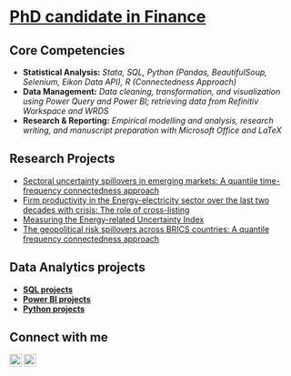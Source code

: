 # <a href="https://sites.google.com/view/tamdang">PhD candidate in Finance</a>

## Core Competencies
- **Statistical Analysis:** _Stata, SQL, Python (Pandas, BeautifulSoup, Selenium, Eikon Data API), R (Connectedness 
Approach)_								       		
- **Data Management:** _Data cleaning, transformation, and visualization using Power Query and Power BI; 
retrieving data from Refinitiv Workspace and WRDS_
- **Research & Reporting:** _Empirical modelling and analysis, research writing, and manuscript preparation with Microsoft Office 
and LaTeX_



## Research Projects
- [Sectoral uncertainty spillovers in emerging markets: A quantile time-frequency connectedness approach](https://github.com/tamdang100/research1)
- [
Firm productivity in the Energy-electricity sector over the last two decades with crisis: The role of cross-listing](https://github.com/tamdang100/research2)
- [Measuring the Energy-related Uncertainty Index](https://www.youtube.com/watch?v=a83ASGn_V_s)
- [The geopolitical risk spillovers across BRICS countries: A quantile frequency connectedness approach](https://www.youtube.com/watch?v=a83ASGn_V_s)

## Data Analytics projects
- [**SQL projects**](https://www.youtube.com/watch?v=a83ASGn_V_s)
- [**Power BI projects**](https://www.youtube.com/watch?v=a83ASGn_V_s)
- [**Python projects**](https://www.youtube.com/watch?v=a83ASGn_V_s)

<h2> Connect with me</h2>

[<img align="left" alt="JoshMadakor | LinkedIn" width="22px" src="https://cdn.jsdelivr.net/npm/simple-icons@v3/icons/linkedin.svg" />][linkedin]
[<img align="left" alt="JoshMadakor | Instagram" width="22px" src="https://cdn.jsdelivr.net/npm/simple-icons@3.13.0/icons/googlescholar.svg" />][scholar]


[scholar]: https://scholar.google.com/citations?user=THEA4PcAAAAJ&hl=en
[linkedin]: https://www.linkedin.com/in/tam-dang-572724134/

<!--
**joshmadakor1/joshmadakor1** is a ✨ _special_ ✨ repository because its `README.md` (this file) appears on your GitHub profile.

Here are some ideas to get you started:

- 🔭 I’m currently working on ...
- 🌱 I’m currently learning ...
- 👯 I’m looking to collaborate on ...
- 🤔 I’m looking for help with ...
- 💬 Ask me about ...
- 📫 How to reach me: ...
- 😄 Pronouns: ...
- ⚡ Fun fact: ...
-->
